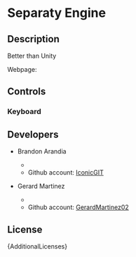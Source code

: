 # Separaty Engine

## Description

Better than Unity

Webpage: 

## Controls

### Keyboard

## Developers

* Brandon Arandia

    - 
    - Github account: [IconicGIT](https://github.com/IconicGIT)
    
* Gerard Martinez

    - 
    - Github account: [GerardMartinez02](https://github.com/GerardMartinez02)




## License


{AdditionalLicenses}

